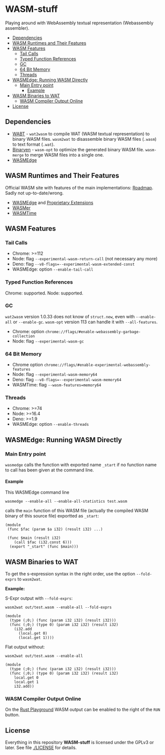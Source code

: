 # WASM-stuff

 Playing around with WebAssembly textual representation (Webassembly assembler).

- [Dependencies](#dependencies)
- [WASM Runtimes and Their Features](#wasm-runtimes-and-their-features)
- [WASM Features](#wasm-features)
  - [Tail Calls](#tail-calls)
  - [Typed Function References](#typed-function-references)
  - [GC](#gc)
  - [64 Bit Memory](#64-bit-memory)
  - [Threads](#threads)
- [WASMEdge: Running WASM Directly](#wasmedge-running-wasm-directly)
  - [Main Entry point](#main-entry-point)
    - [Example](#example)
- [WASM Binaries to WAT](#wasm-binaries-to-wat)
  - [WASM Compiler Output Online](#wasm-compiler-output-online)
- [License](#license)

## Dependencies

- [WABT](https://github.com/WebAssembly/wabt) - `wat2wasm` to compile WAT (WASM textual representation) to binary WASM files. `wasm2wat` to disassemble binary WASM files (`.wasm`) to text format (`.wat`).
- [Binaryen](https://github.com/WebAssembly/binaryen) - `wasm-opt` to optimize the generated binary WASM file. `wasm-merge` to merge WASM files into a single one.
- [WASMEdge](https://github.com/WasmEdge/WasmEdge)

## WASM Runtimes and Their Features

Official WASM site with features of the main implementations: [Roadmap](https://webassembly.org/roadmap/).
Sadly not up-to-date/wrong.

- [WASMEdge](https://wasmedge.org/docs/develop/wasmedge/extensions/proposals) and [Proprietary Extensions](https://wasmedge.org/docs/develop/wasmedge/extensions/unique_extensions)
- [WASMer](https://docs.wasmer.io/runtime/features#webassembly-features)
- [WASMTime](https://docs.wasmtime.dev/stability-wasm-proposals-support.html)

## WASM Features

### Tail Calls

- Chrome: >=112
- Node: flag `--experimental-wasm-return-call` (not necessary any more)
- Deno: flag `--v8-flags=--experimental-wasm-extended-const`
- WASMEdge: option `--enable-tail-call`

### Typed Function References

Chrome: supported.
Node: supported.

### GC

`wat2wasm`  version 1.0.33 does not know of `struct.new`, even with `--enable-all` or `--enable-gc`.
`wasm-opt` version 113 can handle it with `--all-features`.

- Chrome: option `chrome://flags/#enable-webassembly-garbage-collection`
- Node: flag `--experimental-wasm-gc`

### 64 Bit Memory

- Chrome option `chrome://flags/#enable-experimental-webassembly-features`
- Node: flag `--experimental-wasm-memory64`
- Deno: flag `--v8-flags=--experimental-wasm-memory64`
- WASMTime: flag `--wasm-features=memory64`

### Threads

- Chrome: >=74
- Node: >=16.4
- Deno: >=1.9
- WASMEdge: option `--enable-threads`

## WASMEdge: Running WASM Directly

### Main Entry point

`wasmedge` calls the function with exported name `_start` if no function name to call has been given at the command line.

#### Example

This WASMEdge command line

```text
wasmedge --enable-all --enable-all-statistics test.wasm
```

calls the `main` function of this WASM file (actually the compiled WASM binary of this source file) exportted as `_start`:

```wasm
(module
 (func $fac (param $a i32) (result i32) ...)

 (func $main (result i32)
    (call $fac (i32.const 6)))
  (export "_start" (func $main)))
```

## WASM Binaries to WAT

To get the s-expression syntax in the right order, use the option `--fold-exprs` to `wasm2wat`.

**Example:**

S-Expr output with `--fold-exprs`:

```text
wasm2wat out/test.wasm --enable-all --fold-exprs
```

```wasm
(module
  (type (;0;) (func (param i32 i32) (result i32)))
  (func (;0;) (type 0) (param i32 i32) (result i32)
    (i32.add
      (local.get 0)
      (local.get 1))))
```

Flat output without:

```text
wasm2wat out/test.wasm --enable-all
```

```wasm
(module
  (type (;0;) (func (param i32 i32) (result i32)))
  (func (;0;) (type 0) (param i32 i32) (result i32)
    local.get 0
    local.get 1
    i32.add))
```

### WASM Compiler Output Online

On the [Rust Playground](https://play.rust-lang.org/) WASM output can be enabled to the right of the `RUN` button.

## License

Everything in this repository **WASM-stuff** is licensed under the GPLv3 or later. See file [./LICENSE](./LICENSE) for details.
